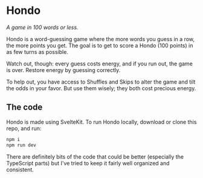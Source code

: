# Hondo

_A game in 100 words or less._

Hondo is a word-guessing game where the more words you guess in a row, the more points you get. The goal is to get to score a Hondo (100 points) in as few turns as possible. 

Watch out, though: every guess costs energy, and if you run out, the game is over. Restore energy by guessing correctly.

To help out, you have access to Shuffles and Skips to alter the game and tilt the odds in your favor. But use them wisely; they both cost precious energy.


## The code

Hondo is made using SvelteKit. To run Hondo locally, download or clone this repo, and run:

```bash
npm i
npm run dev
```

There are definitely bits of the code that could be better (especially the TypeScript parts) but I've tried to keep it fairly well organized and consistent.
